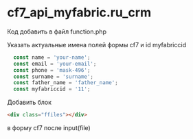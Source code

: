 # cf7_api_myfabric.ru_crm
Код добавить в файл function.php 

Указать актуальные имена полей формы cf7 и id myfabriccid
```js
  const name = 'your-name';
  const email = 'your-email';
  const phone = 'mask-496';
  const surname = 'surname';
  const father_name = 'father_name';
  const myfabriccid = '11';
```

Добавить блок  
```html
<div class="ffiles"></div> 
```
в форму cf7 после input(file)
